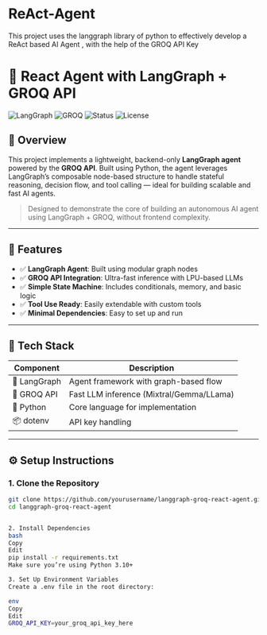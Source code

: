 # ReAct-Agent
This project uses the langgraph library of python to effectively develop a ReAct based AI Agent , with the help of the GROQ API Key

# 🧠 React Agent with LangGraph + GROQ API

![LangGraph](https://img.shields.io/badge/LangGraph-Agent%20Framework-purple)
![GROQ](https://img.shields.io/badge/GROQ-API%20Integrated-orange)
![Status](https://img.shields.io/badge/Project-Active-brightgreen)
![License](https://img.shields.io/badge/License-MIT-blue)

## 🚀 Overview

This project implements a lightweight, backend-only **LangGraph agent** powered by the **GROQ API**. Built using Python, the agent leverages LangGraph’s composable node-based structure to handle stateful reasoning, decision flow, and tool calling — ideal for building scalable and fast AI agents.

> Designed to demonstrate the core of building an autonomous AI agent using LangGraph + GROQ, without frontend complexity.

---

## 📌 Features

- ✅ **LangGraph Agent**: Built using modular graph nodes
- ✅ **GROQ API Integration**: Ultra-fast inference with LPU-based LLMs
- ✅ **Simple State Machine**: Includes conditionals, memory, and basic logic
- ✅ **Tool Use Ready**: Easily extendable with custom tools
- ✅ **Minimal Dependencies**: Easy to set up and run

---

## 🧰 Tech Stack

| Component      | Description                          |
|----------------|--------------------------------------|
| 🧠 LangGraph    | Agent framework with graph-based flow |
| 🔶 GROQ API     | Fast LLM inference (Mixtral/Gemma/LLama) |
| 🐍 Python       | Core language for implementation     |
| 📦 dotenv       | API key handling                     |

---

## ⚙️ Setup Instructions

### 1. Clone the Repository

```bash
git clone https://github.com/yourusername/langgraph-groq-react-agent.git
cd langgraph-groq-react-agent


2. Install Dependencies
bash
Copy
Edit
pip install -r requirements.txt
Make sure you’re using Python 3.10+

3. Set Up Environment Variables
Create a .env file in the root directory:

env
Copy
Edit
GROQ_API_KEY=your_groq_api_key_here

